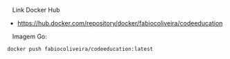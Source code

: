 &nbsp;&nbsp; Link Docker Hub
 - https://hub.docker.com/repository/docker/fabiocoliveira/codeeducation
  
&nbsp;&nbsp; Imagem Go:
 
```
docker push fabiocoliveira/codeeducation:latest
```